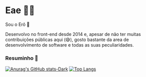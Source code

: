 # Eae 👋🥰

Sou o Erô 🤖

Desenvolvo no front-end desde 2014 e, apesar de não ter muitas contribuições públicas aqui (😅), gosto bastante da area de desenvolvimento de software e todas as suas peculiaridades.  

### Resuminho 📜
[![Anurag's GitHub stats-Dark](https://github-readme-stats.vercel.app/api?username=eroSilva&show_icons=true&rank_icon=github&theme=dark)](https://github.com/anuraghazra/github-readme-stats#gh-dark-mode-only) [![Top Langs](https://github-readme-stats.vercel.app/api/top-langs/?username=eroSilva&layout=compact&theme=dark)](https://github.com/anuraghazra/github-readme-stats)
